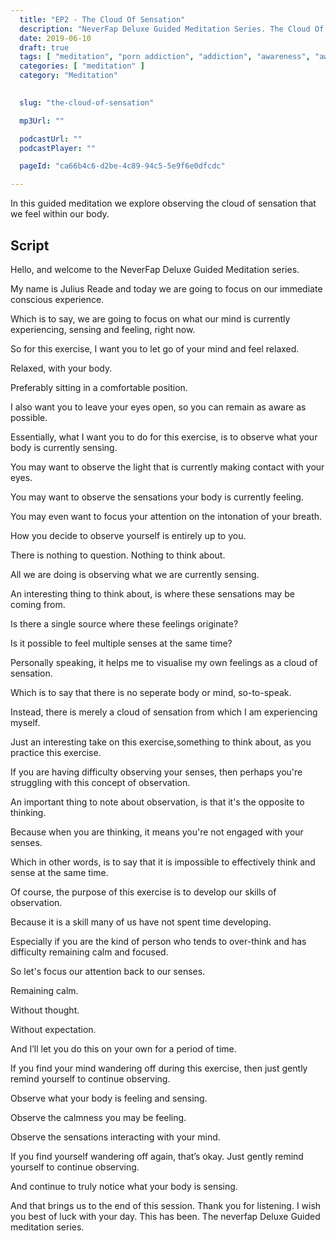 ```yaml
---
  title: "EP2 - The Cloud Of Sensation"
  description: "NeverFap Deluxe Guided Meditation Series. The Cloud Of Sensation"
  date: 2019-06-10
  draft: true
  tags: [ "meditation", "porn addiction", "addiction", "awareness", "awareness exercises", "perspective", "nofap", "neverfap", "neverfap deluxe" ]
  categories: [ "meditation" ]
  category: "Meditation"

  
  slug: "the-cloud-of-sensation"

  mp3Url: ""

  podcastUrl: ""
  podcastPlayer: ""

  pageId: "ca66b4c6-d2be-4c89-94c5-5e9f6e0dfcdc"

---
```


In this guided meditation we explore observing the cloud of sensation that we feel within our body.


<!-- Focus on your conscious experience -->

## Script

Hello, and welcome to the NeverFap Deluxe Guided Meditation series.

My name is Julius Reade and today we are going to focus on our immediate conscious experience.

Which is to say, we are going to focus on what our mind is currently experiencing, sensing and feeling, right now.

So for this exercise, I want you to let go of your mind and feel relaxed. 

Relaxed, with your body.

Preferably sitting in a comfortable position.

I also want you to leave your eyes open, so you can remain as aware as possible.

Essentially, what I want you to do for this exercise, is to observe what your body is currently sensing.

You may want to observe the light that is currently making contact with your eyes.

You may want to observe the sensations your body is currently feeling.

You may even want to focus your attention on the intonation of your breath.

How you decide to observe yourself is entirely up to you.

There is nothing to question. Nothing to think about.

All we are doing is observing what we are currently sensing.




An interesting thing to think about, is where these sensations may be coming from.

Is there a single source where these feelings originate?

Is it possible to feel multiple senses at the same time?

Personally speaking, it helps me to visualise my own feelings as a cloud of sensation. 

Which is to say that there is no seperate body or mind, so-to-speak. 

Instead, there is merely a cloud of sensation from which I am experiencing myself.

Just an interesting take on this exercise,something to think about, as you practice this exercise.


If you are having difficulty observing your senses, then perhaps you're struggling with this concept of observation.

An important thing to note about observation, is that it's the opposite to thinking.

Because when you are thinking, it means you're not engaged with your senses.

Which in other words, is to say that it is impossible to effectively think and sense at the same time.

Of course, the purpose of this exercise is to develop our skills of observation.

Because it is a skill many of us have not spent time developing.

Especially if you are the kind of person who tends to over-think and has difficulty remaining calm and focused.

So let's focus our attention back to our senses.

Remaining calm.

Without thought.

Without expectation.

And I’ll let you do this on your own for a period of time.


If you find your mind wandering off during this exercise, then just gently remind yourself to continue observing.

Observe what your body is feeling and sensing.

Observe the calmness you may be feeling.

Observe the sensations interacting with your mind.


If you find yourself wandering off again, that’s okay. Just gently remind yourself to continue observing.

And continue to truly notice what your body is sensing.


And that brings us to the end of this session. Thank you for listening. I wish you best of luck with your day. This has been. The neverfap Deluxe Guided meditation series.

